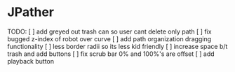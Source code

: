 # JPather

TODO:
[ ] add greyed out trash can so user cant delete only path
[ ] fix bugged z-index of robot over curve
[ ] add path organization dragging functionality
[ ] less border radii so its less kid friendly
[ ] increase space b/t trash and add buttons
[ ] fix scrub bar 0% and 100%'s are offset
[ ] add playback button